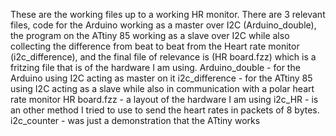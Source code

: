 These are the working files up to a working HR monitor.
There are 3 relevant files, code for the Arduino working as a master over I2C (Arduino_double), the program on the ATtiny 85 working as a slave over I2C while also collecting the difference from beat to beat from the Heart rate monitor (i2c_difference), and the final file of relevance is (HR board.fzz) which is a fritzing file that is of the hardware I am using.
Arduino_double - for the Arduino using I2C acting as master on it
i2c_difference - for the ATtiny 85 using I2C acting as a slave while also in communication with a polar heart rate monitor
HR board.fzz - a layout of the hardware I am using
i2c_HR - is an other method I tried to use to send the heart rates in packets of 8 bytes.
i2c_counter - was just a demonstration that the ATtiny works 